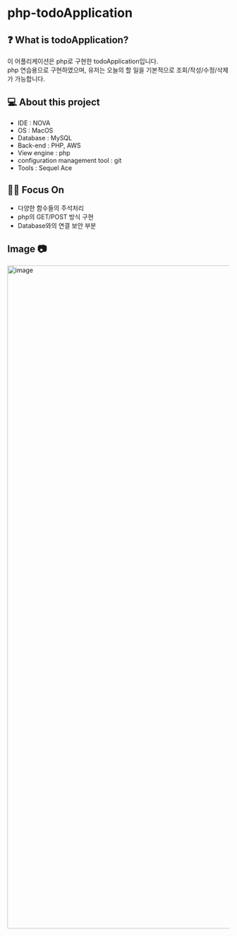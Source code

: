 # php-todoApplication
## ❓ What is todoApplication?
이 어플리케이션은 php로 구현한 todoApplication입니다.  
php 연습용으로 구현하였으며, 유저는 오늘의 할 일을 기본적으로 조회/작성/수정/삭제가 가능합니다.

## 💻 About this project
- IDE : NOVA
- OS : MacOS
- Database : MySQL
- Back-end : PHP, AWS  
- View engine : php
- configuration management tool : git
- Tools : Sequel Ace

## 🤜🏻 Focus On
- 다양한 함수들의 주석처리
- php의 GET/POST 방식 구현
- Database와의 연결 보안 부분

## Image 📷
<img width="1504" alt="image" src="https://github.com/YoulAPark/php-todoApplication/assets/101085988/6c57a467-5b59-4f1c-bda9-bedfbb37c302">
